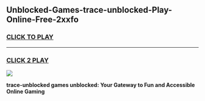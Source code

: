 
## Unblocked-Games-trace-unblocked-Play-Online-Free-2xxfo
<h3>
<a href="https://premium76.site?title=trace-unblocked&ref=26A">CLICK TO PLAY</a></h3>
<hr>

<h3>
<a href="https://premium76.site?title=trace-unblocked&ref=26A">CLICK 2 PLAY</a>
  
</h3>

<a href="https://premium76.site?title=trace-unblocked&ref=26A"><img src="https://clearcache.store/games.png"></a>


**trace-unblocked games unblocked: Your Gateway to Fun and Accessible Online Gaming**
